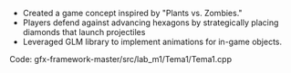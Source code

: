 - Created a game concept inspired by "Plants vs. Zombies."
- Players defend against advancing hexagons by strategically placing diamonds that launch projectiles
- Leveraged GLM library to implement animations for in-game objects.

Code: gfx-framework-master/src/lab_m1/Tema1/Tema1.cpp
